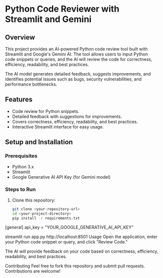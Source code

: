 # Python Code Reviewer with Streamlit and Gemini

## Overview
This project provides an AI-powered Python code review tool built with Streamlit and Google's Gemini AI. The tool allows users to input Python code snippets or queries, and the AI will review the code for correctness, efficiency, readability, and best practices.

The AI model generates detailed feedback, suggests improvements, and identifies potential issues such as bugs, security vulnerabilities, and performance bottlenecks.

## Features
- Code review for Python snippets.
- Detailed feedback with suggestions for improvements.
- Covers correctness, efficiency, readability, and best practices.
- Interactive Streamlit interface for easy usage.

## Setup and Installation

### Prerequisites
- Python 3.x
- Streamlit
- Google Generative AI API Key (for Gemini model)

### Steps to Run

1. Clone this repository:
   ```bash
   git clone <your-repository-url>
   cd <your-project-directory>
   pip install -r requirements.txt
[general]
api_key = "YOUR_GOOGLE_GENERATIVE_AI_API_KEY"

streamlit run app.py
http://localhost:8501
Usage
Open the application, enter your Python code snippet or query, and click "Review Code."

The AI will provide feedback on your code based on correctness, efficiency, readability, and best practices.

Contributing
Feel free to fork this repository and submit pull requests. Contributions are welcome!
